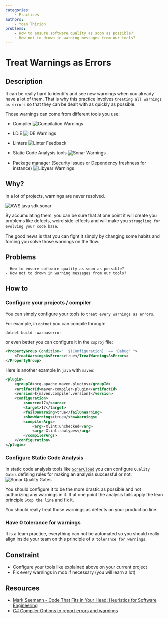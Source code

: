 ```yaml
---
categories:
    - Practices
authors:
    - Yoan Thirion
problems: 
    - How to ensure software quality as soon as possible?
    - How not to drown in warning messages from our tools?
---
```


# Treat Warnings as Errors
## Description
It can be really hard to identify and see new warnings when you already have a lot of them.
That is why this practice involves `treating all warnings as errors` so that they can be dealt with as quickly as possible.

Those warnings can come from different tools you use:
- Compiler
![Compilation Warnings](../../images/treat-warnings-as-errors/warnings.webp)
- I.D.E
![IDE Warnings](../../images/treat-warnings-as-errors/rider-warnings.webp)

- Linters
![Linter Feedback](../../images/treat-warnings-as-errors/sonarlint-feedback.webp)

- Static Code Analysis tools
![Sonar Warnings](../../images/treat-warnings-as-errors/sonar-smells.webp)

- Package manager (Security issues or Dependency freshness for instance)
![Libyear Warnings](../../images/treat-warnings-as-errors/libyear-warnings.webp)

## Why?
In a lot of projects, warnings are never resolved.

![AWS java sdk sonar](../../images/treat-warnings-as-errors/aws-sonar.webp)

By accumulating them, you can be sure that at one point it will create you problems like defects, weird side-effects and will make you `struggling for evolving your code base`.

The good news is that you can fight it simply by changing some habits and forcing you solve those warnings on the flow.

## Problems
    - How to ensure software quality as soon as possible?
    - How not to drown in warning messages from our tools?

## How to
### Configure your projects / compiler
You can simply configure your tools to `treat every warnings as errors`.

For example, in `dotnet` you can compile through:
```shell
dotnet build -warnaserror
```

or even better you can configure it in the `csproj` file:
```xml
<PropertyGroup Condition=" '$(Configuration)' == 'Debug' ">
    <TreatWarningsAsErrors>true</TreatWarningsAsErrors>
</PropertyGroup>
```

Here is another example in `java` with `maven`:
```xml
<plugin>
    <groupId>org.apache.maven.plugins</groupId>
    <artifactId>maven-compiler-plugin</artifactId>
    <version>${maven.compiler.version}</version>
    <configuration>
        <source>17</source>
        <target>17</target>
        <failOnWarning>true</failOnWarning>
        <showWarnings>true</showWarnings>
        <compilerArgs>
            <arg>-Xlint:unchecked</arg>
            <arg>-Xlint:rawtypes</arg>
        </compilerArgs>
    </configuration>
</plugin>
```

### Configure Static Code Analysis
In static code analysis tools like [`SonarCloud`](https://sonarcloud.io/) you can configure `Quality Gates` defining rules for making an analysis successful or not:
![Sonar Quality Gates](../../images/treat-warnings-as-errors/quality-gates.webp)

You should configure it to be the more drastic as possible and not authorizing any warnings in it.
If at one point the analysis fails apply the lean principle `Stop the line` and fix it.

You should really treat those warnings as defects on your production line.

### Have 0 tolerance for warnings
It is a team practice, everything can not be automated so you should really align inside your team on this principle of `0 tolerance for warnings`. 

## Constraint
- Configure your tools like explained above on your current project
- Fix every warnings in mob if necessary (you will learn a lot)

## Resources
- [Mark Seemann - Code That Fits in Your Head: Heuristics for Software Engineering](https://www.oreilly.com/library/view/code-that-fits/9780137464302/)
- [C# Compiler Options to report errors and warnings](https://learn.microsoft.com/en-us/dotnet/csharp/language-reference/compiler-options/errors-warnings)